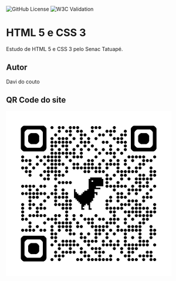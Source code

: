![GitHub License](https://img.shields.io/github/license/davicouto530/site?style=for-the-badge)
![W3C Validation](https://img.shields.io/w3c-validation/html?targetUrl=https%3A%2F%2Fdavicouto530.github.io%2Fsite%2F)


# HTML 5 e CSS 3
Estudo de HTML 5 e CSS 3 pelo Senac Tatuapé.
## Autor 
Davi do couto
## QR Code do site 
![](img/qrcodesite.png)
